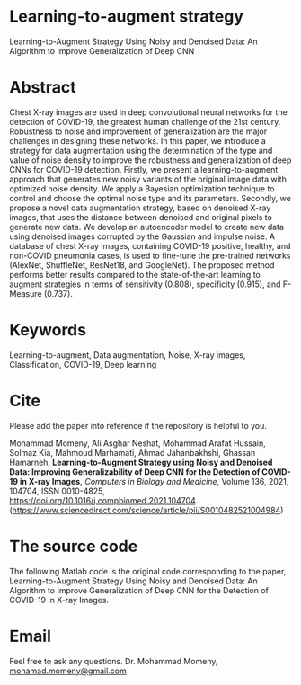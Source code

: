 
# Learning-to-augment strategy
Learning-to-Augment Strategy Using Noisy and Denoised Data: An Algorithm to Improve Generalization of Deep CNN

# Abstract
Chest X-ray images are used in deep convolutional neural networks for the detection of COVID-19, the greatest human challenge of the 21st century. Robustness to noise and improvement of generalization are the major challenges in designing these networks. In this paper, we introduce a strategy for data augmentation using the determination of the type and value of noise density to improve the robustness and generalization of deep CNNs for COVID-19 detection. Firstly, we present a learning-to-augment approach that generates new noisy variants of the original image data with optimized noise density. We apply a Bayesian optimization technique to control and choose the optimal noise type and its parameters. Secondly, we propose a novel data augmentation strategy, based on denoised X-ray images, that uses the distance between denoised and original pixels to generate new data. We develop an autoencoder model to create new data using denoised images corrupted by the Gaussian and impulse noise. A database of chest X-ray images, containing COVID-19 positive, healthy, and non-COVID pneumonia cases, is used to fine-tune the pre-trained networks (AlexNet, ShuffleNet, ResNet18, and GoogleNet). The proposed method performs better results compared to the state-of-the-art learning to augment strategies in terms of sensitivity (0.808), specificity (0.915), and F-Measure (0.737).

# Keywords
Learning-to-augment, Data augmentation, Noise, X-ray images, Classification, COVID-19, Deep learning

# Cite
Please add the paper into reference if the repository is helpful to you.


Mohammad Momeny, Ali Asghar Neshat, Mohammad Arafat Hussain, Solmaz Kia, Mahmoud Marhamati, Ahmad Jahanbakhshi, Ghassan Hamarneh,
**Learning-to-Augment Strategy using Noisy and Denoised Data: Improving Generalizability of Deep CNN for the Detection of COVID-19 in X-ray Images,**
*Computers in Biology and Medicine*,
Volume 136, 2021, 104704,
ISSN 0010-4825,
https://doi.org/10.1016/j.compbiomed.2021.104704.
(https://www.sciencedirect.com/science/article/pii/S0010482521004984)

# The source code
The following Matlab code is the original code corresponding to the paper, Learning-to-Augment Strategy Using Noisy and Denoised Data: An Algorithm to Improve Generalization of Deep CNN for the Detection of COVID-19 in X-ray Images.

# Email
Feel free to ask any questions. Dr. Mohammad Momeny, mohamad.momeny@gmail.com
